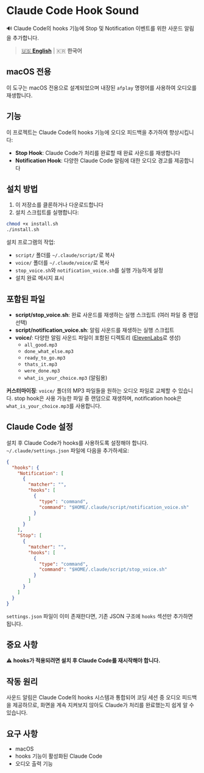 # Claude Code Hook Sound

🔊 Claude Code의 hooks 기능에 Stop 및 Notification 이벤트를 위한 사운드 알림을 추가합니다.

> [🇺🇸 **English**](README.md) | 🇰🇷 **한국어**

## macOS 전용

이 도구는 macOS 전용으로 설계되었으며 내장된 `afplay` 명령어를 사용하여 오디오를 재생합니다.

## 기능

이 프로젝트는 Claude Code의 hooks 기능에 오디오 피드백을 추가하여 향상시킵니다:

- **Stop Hook**: Claude Code가 처리를 완료할 때 완료 사운드를 재생합니다
- **Notification Hook**: 다양한 Claude Code 알림에 대한 오디오 경고를 제공합니다

## 설치 방법

1. 이 저장소를 클론하거나 다운로드합니다
2. 설치 스크립트를 실행합니다:

```bash
chmod +x install.sh
./install.sh
```

설치 프로그램의 작업:
- `script/` 폴더를 `~/.claude/script/`로 복사
- `voice/` 폴더를 `~/.claude/voice/`로 복사
- `stop_voice.sh`와 `notification_voice.sh`를 실행 가능하게 설정
- 설치 완료 메시지 표시

## 포함된 파일

- **script/stop_voice.sh**: 완료 사운드를 재생하는 실행 스크립트 (여러 파일 중 랜덤 선택)
- **script/notification_voice.sh**: 알림 사운드를 재생하는 실행 스크립트
- **voice/**: 다양한 알림 사운드 파일이 포함된 디렉토리 ([ElevenLabs](https://elevenlabs.io)로 생성)
  - `all_good.mp3`
  - `done_what_else.mp3`
  - `ready_to_go.mp3`
  - `thats_it.mp3`
  - `were_done.mp3`
  - `what_is_your_choice.mp3` (알림용)

**커스터마이징**: `voice/` 폴더의 MP3 파일들을 원하는 오디오 파일로 교체할 수 있습니다. stop hook은 사용 가능한 파일 중 랜덤으로 재생하며, notification hook은 `what_is_your_choice.mp3`를 사용합니다.

## Claude Code 설정

설치 후 Claude Code가 hooks를 사용하도록 설정해야 합니다. `~/.claude/settings.json` 파일에 다음을 추가하세요:

```json
{
  "hooks": {
    "Notification": [
      {
        "matcher": "",
        "hooks": [
          {
            "type": "command",
            "command": "$HOME/.claude/script/notification_voice.sh"
          }
        ]
      }
    ],
    "Stop": [
      {
        "matcher": "",
        "hooks": [
          {
            "type": "command",
            "command": "$HOME/.claude/script/stop_voice.sh"
          }
        ]
      }
    ]
  }
}
```

`settings.json` 파일이 이미 존재한다면, 기존 JSON 구조에 `hooks` 섹션만 추가하면 됩니다.

## 중요 사항

⚠️ **hooks가 적용되려면 설치 후 Claude Code를 재시작해야 합니다.**

## 작동 원리

사운드 알림은 Claude Code의 hooks 시스템과 통합되어 코딩 세션 중 오디오 피드백을 제공하므로, 화면을 계속 지켜보지 않아도 Claude가 처리를 완료했는지 쉽게 알 수 있습니다.

## 요구 사항

- macOS
- hooks 기능이 활성화된 Claude Code
- 오디오 출력 기능